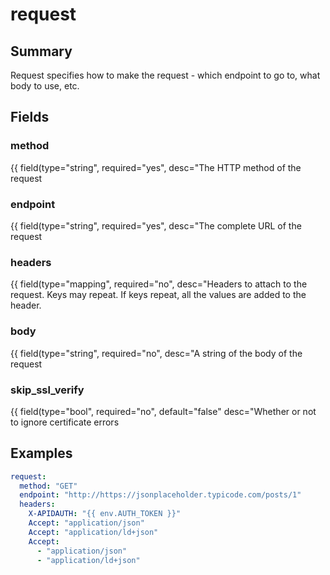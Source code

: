 # request

## Summary

Request specifies how to make the request - which endpoint to go to, what body to use, etc.

## Fields

### method

{{ field\(type="string", required="yes", desc="The HTTP method of the request

### endpoint

{{ field\(type="string", required="yes", desc="The complete URL of the request

### headers

{{ field\(type="mapping", required="no", desc="Headers to attach to the request. Keys may repeat. If keys repeat, all the values are added to the header.

### body

{{ field\(type="string", required="no", desc="A string of the body of the request

### skip\_ssl\_verify

{{ field\(type="bool", required="no", default="false" desc="Whether or not to ignore certificate errors

## Examples

```yaml
request:
  method: "GET"
  endpoint: "http://https://jsonplaceholder.typicode.com/posts/1"
  headers:
    X-APIDAUTH: "{{ env.AUTH_TOKEN }}"
    Accept: "application/json"
    Accept: "application/ld+json"
    Accept:
      - "application/json"
      - "application/ld+json"
```

